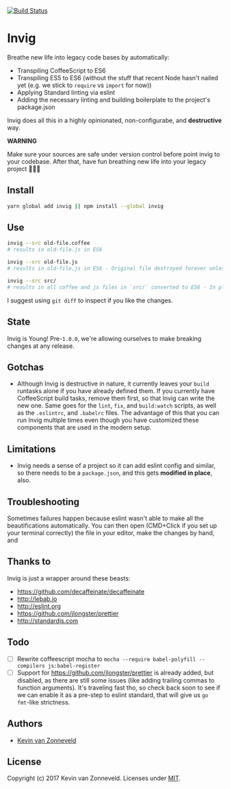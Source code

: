 [![Build Status](https://travis-ci.org/kvz/invig.svg?branch=master)](https://travis-ci.org/kvz/invig)

# Invig

Breathe new life into legacy code bases by automatically:

 - Transpiling CoffeeScript to ES6
 - Transpiling ES5 to ES6 (without the stuff that recent Node hasn't nailed yet (e.g. we stick to `require` vs `import` for now))
 - Applying Standard linting via eslint
 - Adding the necessary linting and building boilerplate to the project's package.json
 
Invig does all this in a highly opinionated, non-configurabe, and **destructive** way. 

**WARNING**

Make sure your sources are safe under version control before point invig to your codebase. 
After that, have fun breathing new life into your legacy project 🤗💨🌿 

## Install

```bash
yarn global add invig || npm install --global invig
```

## Use

```bash
invig --src old-file.coffee
# results in old-file.js in ES6
```

```bash
invig --src old-file.js
# results in old-file.js in ES6 - Original file destroyed forever unless under version control!
```

```bash
invig --src src/
# results in all coffee and js files in `src/` converted to ES6 - In place! Original `src/` destroyed forever unless under version control
```

I suggest using `git diff` to inspect if you like the changes. 

## State

Invig is Young! Pre-`1.0.0`, we're allowing ourselves to make breaking changes at any release.

## Gotchas

- Although Invig is destructive in nature, it currently leaves your `build` runtasks alone if you have already defined them. If you currently have
CoffeeScript build tasks, remove them first, so that Invig can write the new one. 
Same goes for the `lint`, `fix`, and `build:watch` scripts, as well as the `.eslintrc`, and `.babelrc` files. The advantage of this that you 
can run Invig multiple times even though you have customized these components that are used in the modern setup.

## Limitations

- Invig needs a sense of a project so it can add eslint config and similar, so there needs to be a `package.json`, and this gets
**modified in place**, also.

## Troubleshooting

Sometimes failures happen because eslint wasn't able to make all the beautifications automatically. 
You can then open (CMD+Click if you set up your terminal correctly) the file in your editor, make the changes by hand,
and 

## Thanks to

Invig is just a wrapper around these beasts:

- <https://github.com/decaffeinate/decaffeinate>
- <http://lebab.io>
- <http://eslint.org>
- <https://github.com/jlongster/prettier>
- <http://standardjs.com>

## Todo

- [ ] Rewrite coffeescript mocha to `mocha --require babel-polyfill --compilers js:babel-register`
- [ ] Support for <https://github.com/jlongster/prettier> is already added, but disabled, as there are still some issues (like adding trailing commas to function arguments). It's traveling fast tho, so check back soon to see if we can enable it as a pre-step to eslint standard, that will give us `go fmt`-like strictness.

## Authors

- [Kevin van Zonneveld](https://transloadit.com/about/#kevin)

## License

Copyright (c) 2017 Kevin van Zonneveld. Licenses under [MIT](LICENSE).
